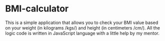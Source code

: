 # BMI-calculator
This is a simple application that allows you to check your BMI value based on your weight (in kilograms /kgs/) and height (in centimeters /cm/).
All the logic code is written in JavaScript language with a little help by my mentor.
